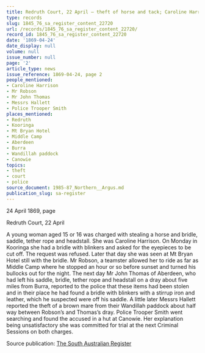 ```yaml
---
title: Redruth Court, 22 April — theft of horse and tack; Caroline Harrison charged
type: records
slug: 1845_76_sa_register_content_22720
url: /records/1845_76_sa_register_content_22720/
record_id: 1845_76_sa_register_content_22720
date: '1869-04-24'
date_display: null
volume: null
issue_number: null
page: '2'
article_type: news
issue_reference: 1869-04-24, page 2
people_mentioned:
- Caroline Harrison
- Mr Robson
- Mr John Thomas
- Messrs Hallett
- Police Trooper Smith
places_mentioned:
- Redruth
- Kooringa
- Mt Bryan Hotel
- Middle Camp
- Aberdeen
- Burra
- Wandillah paddock
- Canowie
topics:
- theft
- court
- police
source_document: 1985-87_Northern__Argus.md
publication_slug: sa-register
---
```


24 April 1869, page

Redruth Court, 22 April

A young woman aged 15 or 16 was charged with stealing a horse and bridle, saddle, tether rope and headstall.  She was Caroline Harrison.  On Monday in Kooringa she had a bridle with blinkers and asked for the eyepieces to be cut off.  The request was refused.  Later that day she was seen at Mt Bryan Hotel still with the bridle.  Mr Robson, a teamster allowed her to ride as far as Middle Camp where he stopped an hour or so before sunset and turned his bullocks out for the night.  The next day Mr John Thomas of Aberdeen, who had left his saddle, bridle, tether rope and headstall on a dray about five miles from Burra, reported to the police that these items had been stolen and in their place he had found a bridle with blinkers with a stirrup iron and leather, which he suspected were off his saddle.  A little later Messrs Hallett reported the theft of a brown mare from their Wandillah paddock about half way between Robson’s and Thomas’s dray.  Police Trooper Smith went searching and found the accused in a hut at Canowie.  Her explanation being unsatisfactory she was committed for trial at the next Criminal Sessions on both charges.


Source publication: [The South Australian Register](/publications/sa-register/)
